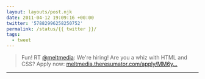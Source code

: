 ```yaml
---
layout: layouts/post.njk
date: 2011-04-12 19:09:16 +00:00
twitter: '57882996258250752'
permalink: /status/{{ twitter }}/
tags: 
  - tweet
---
```


> Fun! RT [@meltmedia](https://twitter.com/meltmedia): We're hiring! Are you a whiz with HTML and CSS? Apply now: [meltmedia.theresumator.com/apply/MM6y…](http://meltmedia.theresumator.com/apply/MM6yqv/HTML-And-CSS-Junkie.html)

---
